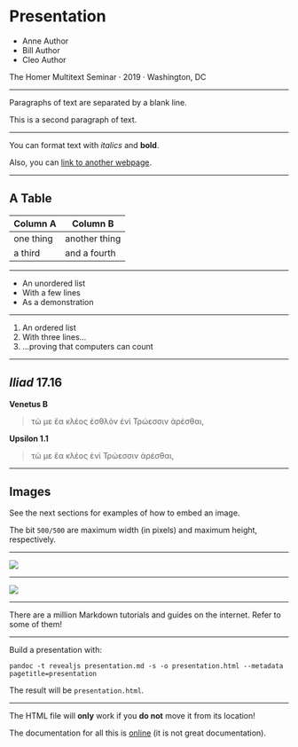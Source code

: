 
# Presentation

- Anne Author
- Bill Author
- Cleo Author

The Homer Multitext Seminar · 2019 · Washington, DC

---

Paragraphs of text are separated by a blank line.

This is a second paragraph of text.

---

You can format text with *italics* and **bold**.

Also, you can [link to another webpage](https://homermultitext.org).

---

## A Table

| Column A  | Column B      |
|-----------|---------------|
| one thing | another thing |
| a third   | and a fourth  |

---

- An unordered list
- With a few lines
- As a demonstration

---

1. An ordered list
1. With three lines…
1. …proving that computers can count

---

## *Iliad* 17.16

**Venetus B**

> τώ με ἔα κλέος ἐσθλὸν ἐνὶ Τρώεσσιν ἀρέσθαι,

**Upsilon 1.1**

> τώ με ἔα κλέος ἐνὶ Τρώεσσιν ἀρέσθαι,

---

## Images

See the next sections for examples of how to embed an image.

The bit `500/500` are maximum width (in pixels) and maximum height, respectively.

---

<img src="http://beta.hpcc.uh.edu/scs/image/500/500/urn:cite2:hmt:vbbifolio.v1:vb_233v_234r"/>

---

<img src="http://beta.hpcc.uh.edu/scs/image/500/500/urn:cite2:hmt:e3bifolio.v1:E3_226v_227r"/>

---

There are a million Markdown tutorials and guides on the internet. Refer to some of them!

---

Build a presentation with:

`pandoc -t revealjs presentation.md -s -o presentation.html --metadata pagetitle=presentation`

The result will be `presentation.html`.

---

The HTML file will **only** work if you **do not** move it from its location!

The documentation for all this is [online](https://pandoc.org/MANUAL.html#producing-slide-shows-with-pandoc) (it is not great documentation).
